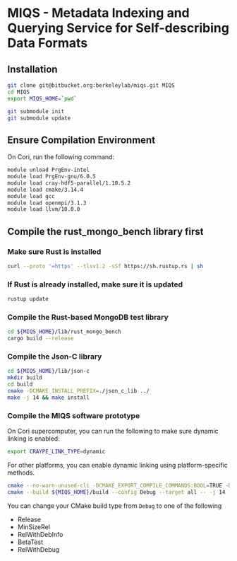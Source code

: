 # MIQS - Metadata Indexing and Querying Service for Self-describing Data Formats

## Installation

```bash
git clone git@bitbucket.org:berkeleylab/miqs.git MIQS
cd MIQS
export MIQS_HOME=`pwd`
```

```bash
git submodule init
git submodule update
```

## Ensure Compilation Environment
On Cori, run the following command:


```bash
module unload PrgEnv-intel
module load PrgEnv-gnu/6.0.5
module load cray-hdf5-parallel/1.10.5.2
module load cmake/3.14.4
module load gcc
module load openmpi/3.1.3
module load llvm/10.0.0
```

## Compile the rust_mongo_bench library first

### Make sure Rust is installed

```bash
curl --proto '=https' --tlsv1.2 -sSf https://sh.rustup.rs | sh
```

### If Rust is already installed, make sure it is updated

```bash
rustup update
```

### Compile the Rust-based MongoDB test library

```bash
cd ${MIQS_HOME}/lib/rust_mongo_bench
cargo build --release
```

### Compile the Json-C library

```bash
cd ${MIQS_HOME}/lib/json-c
mkdir build
cd build
cmake -DCMAKE_INSTALL_PREFIX=./json_c_lib ../
make -j 14 && make install
```

### Compile the MIQS software prototype

On Cori supercomputer, you can run the following to make sure dynamic linking is enabled:

```bash
export CRAYPE_LINK_TYPE=dynamic 
```

For other platforms, you can enable dynamic linking using platform-specific methods. 

```bash
cmake --no-warn-unused-cli -DCMAKE_EXPORT_COMPILE_COMMANDS:BOOL=TRUE -DCMAKE_BUILD_TYPE:STRING=Debug -H${MIQS_HOME} -B${MIQS_HOME}/build -G "Unix Makefiles"
cmake --build ${MIQS_HOME}/build --config Debug --target all -- -j 14
```

You can change your CMake build type from `Debug` to one of the following

* Release
* MinSizeRel
* RelWithDebInfo
* BetaTest
* RelWithDebug



